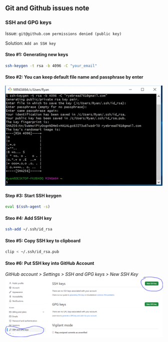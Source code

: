 ## Git and Github issues note

### SSH and GPG keys

Issue:  `git@github.com permissions denied (public key)`

Solution: `Add an SSH key`

#### Steo #1: Generating new keys
```bash
ssh-keygen -t rsa -b 4096 -C "your_email"
```
#### Steo #2: You can keep default file name and passphrase by enter 
<img src="newkey.PNG">

#### Step #3: Start SSH keygen

```bash
eval $(ssh-agent -s)
```

#### Steo #4: Add SSH key
```bash
ssh-add ~/.ssh/id_rsa
```

#### Steo #5: Copy SSH key to clipboard
```bash
clip < ~/.ssh/id_rsa.pub
```

#### Steo #6: Put SSH key into GitHub Account

<i> GitHub account > Settings > SSH and GPG keys > New SSH Key<i>
<img src="github.PNG">